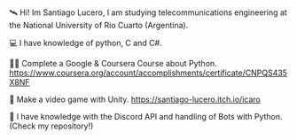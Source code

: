 
🛰️ Hi! Im Santiago Lucero, I am studying telecommunications engineering at the National University of Rio Cuarto (Argentina).

💻 I have knowledge of python, C and C#. 

👨‍🏫 Complete a Google & Coursera Course about Python.
https://www.coursera.org/account/accomplishments/certificate/CNPQS435X8NF

🌸 Make a video game with Unity.
https://santiago-lucero.itch.io/icaro

🤖 I have knowledge with the Discord API and handling of Bots with Python. (Check my repository!)
